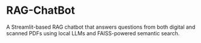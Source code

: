 # RAG-ChatBot
A Streamlit-based RAG chatbot that answers questions from both digital and scanned PDFs using local LLMs and FAISS-powered semantic search.
